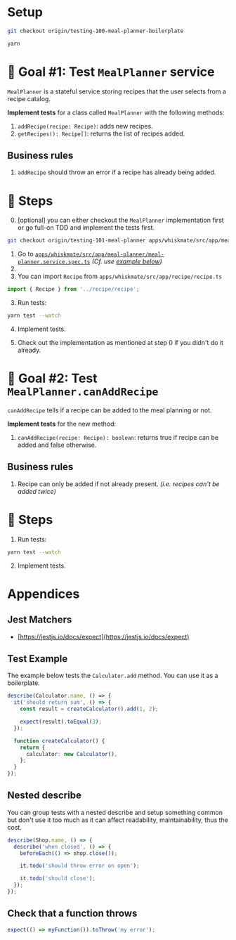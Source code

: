 # Setup

```sh
git checkout origin/testing-100-meal-planner-boilerplate

yarn
```

# 🎯 Goal #1: Test `MealPlanner` service

`MealPlanner` is a stateful service storing recipes that the user selects from a recipe catalog.

**Implement tests** for a class called `MealPlanner` with the following methods:

1. `addRecipe(recipe: Recipe)`: adds new recipes.
2. `getRecipes(): Recipe[]`: returns the list of recipes added.

## Business rules

1. `addRecipe` should throw an error if a recipe has already being added.

# 📝 Steps

0. [optional] you can either checkout the `MealPlanner` implementation first or go full-on TDD and implement the tests first.
```sh
git checkout origin/testing-101-meal-planner apps/whiskmate/src/app/meal-planner/meal-planner.service.ts
```

1. Go to [`apps/whiskmate/src/app/meal-planner/meal-planner.service.spec.ts`](../apps/whiskmate/src/app/meal-planner/meal-planner.service.spec.ts) _(Cf. use [example below](#test-example))_
2. 
3. You can import `Recipe` from `apps/whiskmate/src/app/recipe/recipe.ts`

```ts
import { Recipe } from '../recipe/recipe';
```

3. Run tests:

```sh
yarn test --watch
```

4. Implement tests.

5. Check out the implementation as mentioned at step 0 if you didn't do it already.

# 🎯 Goal #2: Test `MealPlanner.canAddRecipe`

`canAddRecipe` tells if a recipe can be added to the meal planning or not.

**Implement tests** for the new method:

1. `canAddRecipe(recipe: Recipe): boolean`: returns true if recipe can be added and false otherwise.

## Business rules

1. Recipe can only be added if not already present. _(i.e. recipes can't be added twice)_

# 📝 Steps

1. Run tests:

```sh
yarn test --watch
```

2. Implement tests.

# Appendices

## Jest Matchers

- [https://jestjs.io/docs/expect](https://jestjs.io/docs/expect)

## Test Example

The example below tests the `Calculator.add` method. You can use it as a boilerplate.

```typescript
describe(Calculator.name, () => {
  it('should return sum', () => {
    const result = createCalculator().add(1, 2);

    expect(result).toEqual(3);
  });

  function createCalculator() {
    return {
      calculator: new Calculator(),
    };
  }
});
```

## Nested describe

You can group tests with a nested describe and setup something common but don't use it too much as it can affect readability, maintainability, thus the cost.

```ts
describe(Shop.name, () => {
  describe('when closed', () => {
    beforeEach(() => shop.close());

    it.todo('should throw error on open');

    it.todo('should close');
  });
});
```

## Check that a function throws

```ts
expect(() => myFunction()).toThrow('my error');
```
